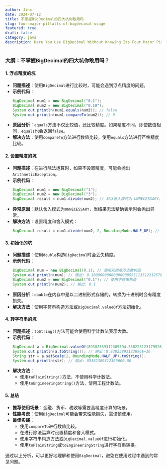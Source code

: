 ```yaml
---
author: Jinx
date: 2024-07-12
title: 不掌握BigDecimal的四大坑你敢用吗
slug: four-major-pitfalls-of-bigdecimal-usage
featured: true
draft: false
category: java
description: Dare You Use BigDecimal Without Knowing Its Four Major Pitfalls?
---
```


### 大纲：不掌握BigDecimal的四大坑你敢用吗？

#### 1. 浮点精度的坑

- **问题描述**：使用`BigDecimal`进行比较时，可能会遇到浮点精度的问题。
- **示例代码**：
  ```java
  BigDecimal num1 = new BigDecimal("0.1");
  BigDecimal num2 = new BigDecimal("0.10");
  System.out.println(num1.equals(num2)); // false
  System.out.println(num1.compareTo(num2)); // 0
  ```
- **原因分析**：`equals`方法不仅比较值，还比较精度。如果精度不同，即使数值相同，`equals`也会返回`false`。
- **解决方法**：使用`compareTo`方法进行数值比较，使用`equals`方法进行严格精度比较。

#### 2. 设置精度的坑

- **问题描述**：在进行除法运算时，如果不设置精度，可能会抛出`ArithmeticException`。
- **示例代码**：
  ```java
  BigDecimal num1 = new BigDecimal("1");
  BigDecimal num2 = new BigDecimal("3");
  BigDecimal result = num1.divide(num2); // 默认舍入模式为 UNNECESSARY，会抛出 ArithmeticException
  ```
- **异常原因**：默认舍入模式为`UNNECESSARY`，当结果无法精确表示时会抛出异常。
- **解决方法**：设置精度和舍入模式：
  ```java
  BigDecimal result = num1.divide(num2, 2, RoundingMode.HALF_UP); // 输出：0.33
  ```

#### 3. 初始化的坑

- **问题描述**：使用`double`构造`BigDecimal`时会丢失精度。
- **示例代码**：
  ```java
  BigDecimal num = new BigDecimal(0.1); // 使用双精度浮点数构造
  System.out.println(num); // 输出: 0.1000000000000000055511151231257827021181583404541015625
  BigDecimal num2 = new BigDecimal("0.1"); // 使用字符串构造
  System.out.println(num2); // 输出: 0.1
  ```
- **原因分析**：`double`在内存中是以二进制形式存储的，转换为十进制时会有精度损失。
- **解决方法**：使用字符串构造方法或`BigDecimal.valueOf`方法初始化。

#### 4. 转字符串的坑

- **问题描述**：`toString()`方法可能会使用科学计数法表示大数。
- **示例代码**：
  ```java
  BigDecimal a = BigDecimal.valueOf(89382389312389594.33822312317952678768725);
  System.out.println(a.toString()); // 输出：8.93823893123896E+16
  String str = a.setScale(2, RoundingMode.HALF_UP).toString();
  System.out.println(str); // 输出: 89382389312389600.00
  ```
- **解决方法**：
  - 使用`toPlainString()`方法，不使用科学计数法。
  - 使用`toEngineeringString()`方法，使用工程计数法。

#### 5. 总结

- **推荐使用场景**：金融、货币、税收等需要高精度计算的场景。
- **性能考虑**：使用`BigDecimal`可能会带来性能损失，需谨慎使用。
- **最佳实践**：
  - 使用`compareTo`进行数值比较。
  - 在进行除法运算时设置精度和舍入模式。
  - 使用字符串构造方法或`BigDecimal.valueOf`进行初始化。
  - 使用`toPlainString`或`toEngineeringString`进行字符串转换。

通过以上分析，可以更好地理解和使用`BigDecimal`，避免在使用过程中遇到的常见问题。
